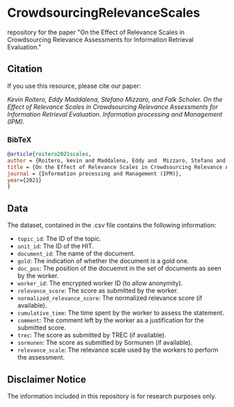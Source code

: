 # CrowdsourcingRelevanceScales
repository for the paper "On the Effect of Relevance Scales in Crowdsourcing Relevance Assessments for Information Retrieval Evaluation."

## Citation
If you use this resource, please cite our paper:

*Kevin Roitero, Eddy  Maddalena, Stefano Mizzaro, and Falk Scholer. On the Effect of Relevance Scales in Crowdsourcing Relevance Assessments for Information Retrieval Evaluation. Information processing and Management (IPM).*


### BibTeX

```bibtex
@article{roitero2021scales,
author = {Roitero, kevin and Maddalena, Eddy and  Mizzaro, Stefano and  Scholer, Falk},
title = {On the Effect of Relevance Scales in Crowdsourcing Relevance Assessments for Information Retrieval Evaluation.},
journal = {Information processing and Management (IPM)},
year={2021}
}
```

## Data

The dataset, contained in the .csv file contains the following information:
 - `topic_id`: The ID of the topic.
 - `unit_id`: The ID of the HIT.
 - `document_id`: The name of the document.
 - `gold`: The indication of whether the document is a gold one.
 - `doc_pos`: The position of the docuemnt in the set of documents as seen by the worker.
 - `worker_id`: The encrypted worker ID (to allow anonymity).
 - `relevance_score`: The score as submitted by the worker.
 - `normalized_relevance_score`: The normalized relevance score (if available).
 - `cumulative_time`: The time spent by the worker to assess the statement.
 - `comment`: The comment left by the worker as a justification for the submitted score.
 - `trec`: The score as submitted by TREC (if available).
 - `sormunen`: The score as submitted by Sormunen (if available).
 - `relevance_scale`: The relevance scale used by the workers to perform the assessment.


## Disclaimer Notice

The information included in this repository is for research purposes only.
